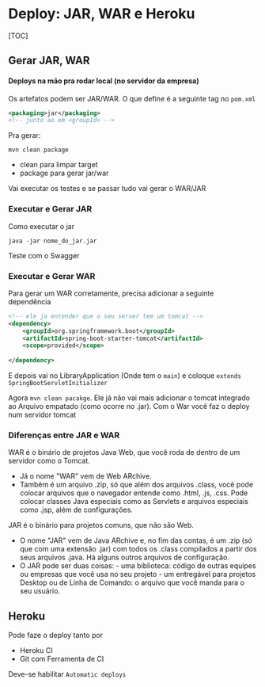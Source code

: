 # Deploy: JAR, WAR e Heroku

[TOC]

## Gerar JAR, WAR

#### Deploys na mão pra rodar local (no servidor da empresa)

Os artefatos podem ser JAR/WAR. O que define é a seguinte tag no `pom.xml`

````xml
<packaging>jar</packaging>
<!-- junto ao em <groupId> -->
````

Pra gerar:

```
mvn clean package
```

+ clean para limpar target
+ package para gerar jar/war

Vai executar os testes e se passar tudo vai gerar o WAR/JAR

### Executar e Gerar JAR

Como executar o jar

`java -jar nome_do_jar.jar`

Teste com o Swagger

### Executar e Gerar WAR

Para gerar um WAR corretamente, precisa adicionar a seguinte dependência 

````xml
<!-- ele ja entender que o seu server tem um tomcat -->
<dependency>
    <groupId>org.springframework.boot</groupId>
    <artifactId>spring-boot-starter-tomcat</artifactId>
    <scope>provided</scope>
    
</dependency>
````

E depois vai no LibraryApplication (Onde tem o `main`) e coloque `extends SpringBootServletInitializer`

Agora `mvn clean pacakge`. Ele já não vai mais adicionar o tomcat integrado ao Arquivo empatado (como ocorre no .jar). Com o War você faz o deploy num servidor tomcat

### Diferenças entre JAR e WAR

WAR é o binário de projetos Java Web, que você roda de dentro de um servidor como o Tomcat.

+ Já o nome "WAR" vem de Web ARchive.
+ Também é um arquivo .zip, só que além dos arquivos .class, você pode colocar arquivos que o navegador entende como .html, .js, .css. Pode colocar classes Java especiais como as Servlets e arquivos especiais como .jsp, além de configurações.

JAR é o binário para projetos comuns, que não são Web.

+ O nome "JAR" vem de Java ARchive e, no fim das contas, é um .zip (só que com uma extensão .jar) com todos os .class compilados a partir dos seus arquivos .java. Há alguns outros arquivos de configuração.
+ O JAR pode ser duas coisas: - uma biblioteca: código de outras equipes ou empresas que você usa no seu projeto - um entregável para projetos Desktop ou de Linha de Comando: o arquivo que você manda para o seu usuário.

## Heroku

Pode faze o deploy tanto por 

+ Heroku CI
+ Git com Ferramenta de CI

Deve-se habilitar `Automatic deploys`
